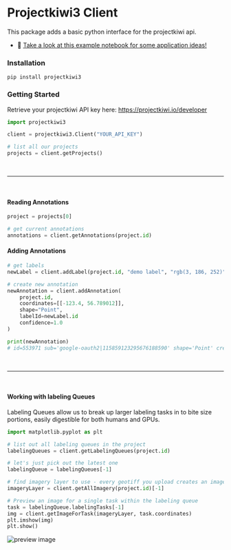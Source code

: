 # Projectkiwi3 Client

This package adds a basic python interface for the projectkiwi api. 

- :notebook: [Take a look at this example notebook for some application ideas!](https://colab.research.google.com/drive/19EjbdsEQj-fckpkj1QWuaHdTJDPzPjrn?usp=sharing)

### Installation
```
pip install projectkiwi3
```


### Getting Started

Retrieve your projectkiwi API key here: https://projectkiwi.io/developer
```python
import projectkiwi3

client = projectkiwi3.Client("YOUR_API_KEY")

# list all our projects
projects = client.getProjects()
```

<br />

---

<br />

#### Reading Annotations
```python
project = projects[0]

# get current annotations
annotations = client.getAnnotations(project.id)
```

#### Adding Annotations
```python
# get labels
newLabel = client.addLabel(project.id, "demo label", "rgb(3, 186, 252)")

# create new annotation
newAnnotation = client.addAnnotation(
    project.id, 
    coordinates=[[-123.4, 56.789012]], 
    shape="Point", 
    labelId=newLabel.id
    confidence=1.0
)

print(newAnnotation)
# id=553971 sub='google-oauth2|115859123295676188590' shape='Point' createdAt='2024-09-05T18:47:17.529Z' confidence=1.0 labelId=3 label=Label(id=3, name='demo label', color='rgb(3, 186, 252)', active=True, modifiedAt='2024-07-15T20:29:59.697Z') coordinates=[[-123.4, 56.789012]]
```

<br />

---

<br />

#### Working with labeling Queues
Labeling Queues allow us to break up larger labeling tasks in to bite size portions, easily digestible for both humans and GPUs.
```python
import matplotlib.pyplot as plt

# list out all labeling queues in the project
labelingQueues = client.getLabelingQueues(project.id)

# let's just pick out the latest one
labelingQueue = labelingQueues[-1]

# find imagery layer to use - every geotiff you upload creates an imagery layer
imageryLayer = client.getAllImagery(project.id)[-1]

# Preview an image for a single task within the labeling queue
task = labelingQueue.labelingTasks[-1]
img = client.getImageForTask(imageryLayer, task.coordinates)
plt.imshow(img)
plt.show()
```

![preview image](imgs/imgPreview.png "Preview Image")

